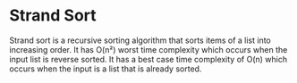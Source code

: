 # Strand Sort
Strand sort is a recursive sorting algorithm that sorts items of a list into increasing order. It has O(n²) worst time complexity which occurs when the input list is reverse sorted. It has a best case time complexity of O(n) which occurs when the input is a list that is already sorted.